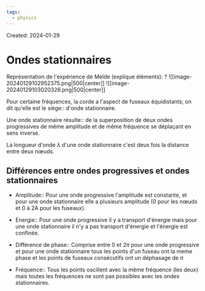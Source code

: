 ```yaml
---
tags:
  - physics
---
```

Created: 2024-01-29

# Ondes stationnaires

Représentation de l'expérience de Melde (explique éléments):
?
![[image-20240129102952375.png|500|center]]
![[image-20240129103020326.png|500|center]]
<!--SR:!2024-02-04,2,230-->



Pour certaine fréquences, la corde a l'aspect de fuseaux équidistants; on dit qu'elle est le siège:: d'onde stationnaire.
<!--SR:!2024-02-05,2,210-->

Une onde stationnaire résulte:: de la superposition de deux ondes progressives de même amplitude et de même fréquence se déplaçant en sens inverse.
<!--SR:!2024-02-05,2,202-->

La longueur d'onde $\lambda$ d'une onde stationnaire c'est deux fois la distance entre deux nœuds.

## Différences entre ondes progressives et ondes stationnaires
- Amplitude:: Pour une onde progressive l'amplitude est constante, et pour une onde stationnaire elle a plusieurs amplitude (0 pour les nœuds et 0 à 2A pour les fuseaux).
<!--SR:!2024-02-04,1,190-->
- Energie:: Pour une onde progressive il y a transport d'énergie mais pour une onde stationnaire il n'y a pas transport d'énergie et l'énergie est confinée.
<!--SR:!2024-02-04,3,250-->
- Différence de phase:: Comprise entre $0$ et $2\pi$ pour une onde progressive et pour une onde stationnaire tous les points d'un fuseau ont la meme phase et les points de fuseaux consécutifs ont un déphasage de $\pi$
<!--SR:!2024-02-04,1,190-->
- Fréquence:: Tous les points oscillent avec la même fréquence (les deux) mais toutes les fréquences ne sont pas possibles avec les ondes stationnaires.
<!--SR:!2024-02-04,1,190-->
